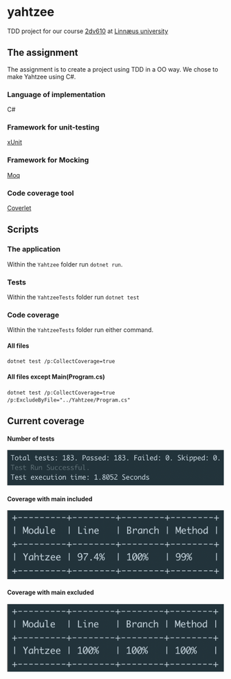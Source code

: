 # yahtzee

TDD project for our course [2dv610](https://coursepress.lnu.se/kurs/mjukvarutestning/labs/assignment-2-xunit-testing/) at [Linnæus university](https://coursepress.lnu.se/kurs/mjukvarutestning/)

## The assignment

The assignment is to create a project using TDD in a OO way. We chose to make Yahtzee using C#.

### Language of implementation

C#

### Framework for unit-testing

[xUnit](https://xunit.github.io/)

### Framework for Mocking
[Moq](https://github.com/moq/moq4)

### Code coverage tool
[Coverlet](https://github.com/tonerdo/coverlet/?WT.mc_id=-blog-scottha)

## Scripts
### The application
Within the `Yahtzee` folder run `dotnet run`.

### Tests
Within the `YahtzeeTests` folder run `dotnet test`

### Code coverage
Within the `YahtzeeTests` folder run either command.
#### All files
`dotnet test /p:CollectCoverage=true`
#### All files except Main(Program.cs)
`dotnet test /p:CollectCoverage=true /p:ExcludeByFile="../Yahtzee/Program.cs"`


## Current coverage
#### Number of tests
![number-of-tests](https://github.com/AntonStrand/yahtzee/blob/master/coverage-screenshots/num-of-tests.png)

#### Coverage with main included
![coverage-w-main](https://github.com/AntonStrand/yahtzee/blob/master/coverage-screenshots/coverage-w-main.png)

#### Coverage with main excluded
![coverage-wo-main](https://github.com/AntonStrand/yahtzee/blob/master/coverage-screenshots/coverage-wo-main.png)
